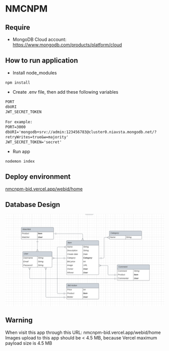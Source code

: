 # NMCNPM

## Require

* MongoDB Cloud account: https://www.mongodb.com/products/platform/cloud

## How to run application

* Install node_modules
```
npm install
```

* Create .env file, then add these following variables
```
PORT
dbURI
JWT_SECRET_TOKEN

For example:
PORT=3000
dbURI='mongodb+srv://admin:123456783@cluster0.niavsta.mongodb.net/?retryWrites=true&w=majority'
JWT_SECRET_TOKEN='secret'
```

* Run app
```
nodemon index
```


## Deploy environment
[nmcnpm-bid.vercel.app/webid/home](https://nmcnpm-bid.vercel.app/webid/home)


## Database Design

![Class Diagram](./db_design.png)

## Warning
When visit this app through this URL: nmcnpm-bid.vercel.app/webid/home
Images upload to this app should be < 4.5 MB, because Vercel maximum payload size is 4.5 MB
